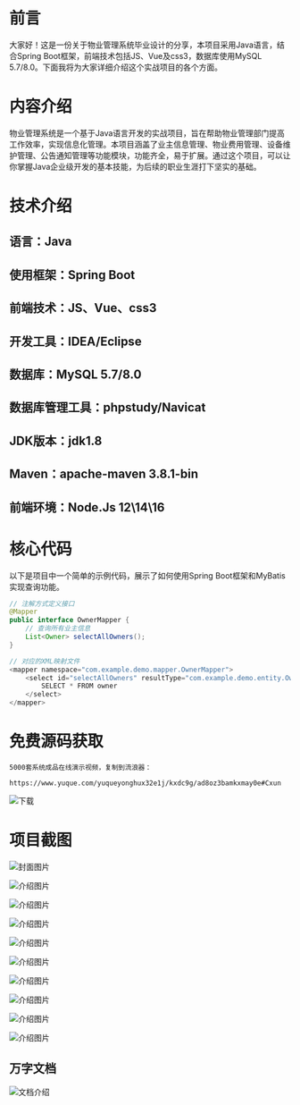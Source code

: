 # 前言

大家好！这是一份关于物业管理系统毕业设计的分享，本项目采用Java语言，结合Spring Boot框架，前端技术包括JS、Vue及css3，数据库使用MySQL 5.7/8.0。下面我将为大家详细介绍这个实战项目的各个方面。

# 内容介绍

物业管理系统是一个基于Java语言开发的实战项目，旨在帮助物业管理部门提高工作效率，实现信息化管理。本项目涵盖了业主信息管理、物业费用管理、设备维护管理、公告通知管理等功能模块，功能齐全，易于扩展。通过这个项目，可以让你掌握Java企业级开发的基本技能，为后续的职业生涯打下坚实的基础。

# 技术介绍

## 语言：Java
## 使用框架：Spring Boot
## 前端技术：JS、Vue、css3
## 开发工具：IDEA/Eclipse
## 数据库：MySQL 5.7/8.0
## 数据库管理工具：phpstudy/Navicat
## JDK版本：jdk1.8
## Maven：apache-maven 3.8.1-bin
## 前端环境：Node.Js 12\14\16

# 核心代码

以下是项目中一个简单的示例代码，展示了如何使用Spring Boot框架和MyBatis实现查询功能。

```java
// 注解方式定义接口
@Mapper
public interface OwnerMapper {
    // 查询所有业主信息
    List<Owner> selectAllOwners();
}

// 对应的XML映射文件
<mapper namespace="com.example.demo.mapper.OwnerMapper">
    <select id="selectAllOwners" resultType="com.example.demo.entity.Owner">
        SELECT * FROM owner
    </select>
</mapper>
```

# 免费源码获取

```
5000套系统成品在线演示视频，复制到流浪器： 
```
```
https://www.yuque.com/yuqueyonghux32e1j/kxdc9g/ad8oz3bamkxmay0e#Cxun
```
![下载](https://img12.360buyimg.com/ddimg/jfs/t1/339687/11/1349/28408/68ad865fF412d7877/adaa650483a100f2.jpg)

# 项目截图

![封面图片](https://img13.360buyimg.com/ddimg/jfs/t1/317288/26/24621/152194/689e08e7F748e95f2/1cf2b37a956e3eb1.jpg)

![介绍图片](https://img14.360buyimg.com/ddimg/jfs/t1/311029/40/26548/54315/689e08c4Faa05fe2f/6bf44080c2b03428.jpg)

![介绍图片](https://img10.360buyimg.com/ddimg/jfs/t1/308709/4/26089/110866/689e08c4F4a5e6381/cd1e7bec251098b2.jpg)

![介绍图片](https://img10.360buyimg.com/ddimg/jfs/t1/300171/12/11535/43383/689e08c5F7a329e93/ce14dec4c40642ee.jpg)

![介绍图片](https://img12.360buyimg.com/ddimg/jfs/t1/321383/14/24971/30570/689e08c6F7fb056f7/f8986861b6c783bc.jpg)

![介绍图片](https://img13.360buyimg.com/ddimg/jfs/t1/324097/38/4591/70311/689e08c6F6ae21b2a/743508a0d4a39ec5.jpg)

![介绍图片](https://img12.360buyimg.com/ddimg/jfs/t1/325446/15/4646/34657/689e08c7F81c9d67c/5d831f399df1b131.jpg)

![介绍图片](https://img13.360buyimg.com/ddimg/jfs/t1/321720/37/11325/54847/689e08c7Fba2ef825/a1d43d14f6613140.jpg)

![介绍图片](https://img11.360buyimg.com/ddimg/jfs/t1/314986/9/25751/33380/689e08c7F9ae5e04c/af89ea5bf0fcdf78.jpg)

![介绍图片](https://img11.360buyimg.com/ddimg/jfs/t1/309263/1/26400/33860/689e08c8F95bb72b9/ba988e252750b25a.jpg)


## 万字文档
![文档介绍](https://img14.360buyimg.com/ddimg/jfs/t1/338393/1/3576/156947/68b1ad0cF74dc525c/ff9cd6c574295685.jpg)
